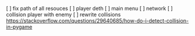 [ ] fix path of all resouces
[ ] player deth 
[ ] main menu
[ ] network
[ ] collision player with enemy
[ ] rewrite collisions https://stackoverflow.com/questions/29640685/how-do-i-detect-collision-in-pygame